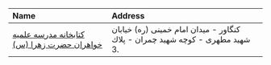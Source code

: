 | Name                                                                                                                         | Address                                                                      |
|:-----------------------------------------------------------------------------------------------------------------------------|:-----------------------------------------------------------------------------|
| [كتابخانه مدرسه علمیه خواهران حضرت زهرا (س)](https://lib.ir/fa/library/484/كتابخانه-مدرسه-علمیه-خواهران-حضرت-زهرا-س/search/) | كنگاور - میدان امام خمینی (ره) خیابان شهید مطهری - كوچه شهید چمران - پلاك 3. |